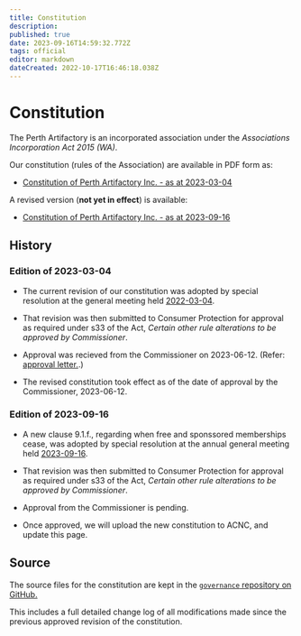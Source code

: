 ```yaml
---
title: Constitution
description: 
published: true
date: 2023-09-16T14:59:32.772Z
tags: official
editor: markdown
dateCreated: 2022-10-17T16:46:18.038Z
---
```


# Constitution

The Perth Artifactory is an incorporated association under the *Associations Incorporation Act 2015 (WA)*.

Our constitution (rules of the Association) are available in PDF form as:

* [Constitution of Perth Artifactory Inc. - as at 2023-03-04](/constitution_2023-03-04.pdf)

A revised version (**not yet in effect**) is available:

* [Constitution of Perth Artifactory Inc. - as at 2023-09-16](/constitution_2023-09-16.pdf)

## History

### Edition of 2023-03-04

* The current revision of our constitution was adopted by special resolution at the general meeting held [2022-03-04](/minutes/SGM/2022-03-04).

* That revision was then submitted to Consumer Protection for approval as required under s33 of the Act, *Certain other rule alterations to be approved by Commissioner*.

* Approval was recieved from the Commissioner on 2023-06-12. (Refer: [approval letter.](/docs/committee/constitution_approval_1830163_a1014456p_2023_06_12_appvd.pdf).)

* The revised constitution took effect as of the date of approval by the Commissioner, 2023-06-12.

### Edition of 2023-09-16

* A new clause 9.1.f., regarding when free and sponssored memberships cease, was adopted by special resolution at the annual general meeting held [2023-09-16](/minutes/AGM/2023-09-16).

* That revision was then submitted to Consumer Protection for approval as required under s33 of the Act, *Certain other rule alterations to be approved by Commissioner*.

* Approval from the Commissioner is pending.

* Once approved, we will upload the new constitution to ACNC, and update this page.

## Source

The source files for the constitution are kept in the [`governance` repository on GitHub.](https://github.com/Perth-Artifactory/governance/)

This includes a full detailed change log of all modifications made since the previous approved revision of the constitution.